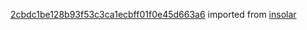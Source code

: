 [2cbdc1be128b93f53c3ca1ecbff01f0e45d663a6](https://github.com/insolar/insolar/commit/2cbdc1be128b93f53c3ca1ecbff01f0e45d663a6) imported from [insolar](https://github.com/insolar/insolar)
